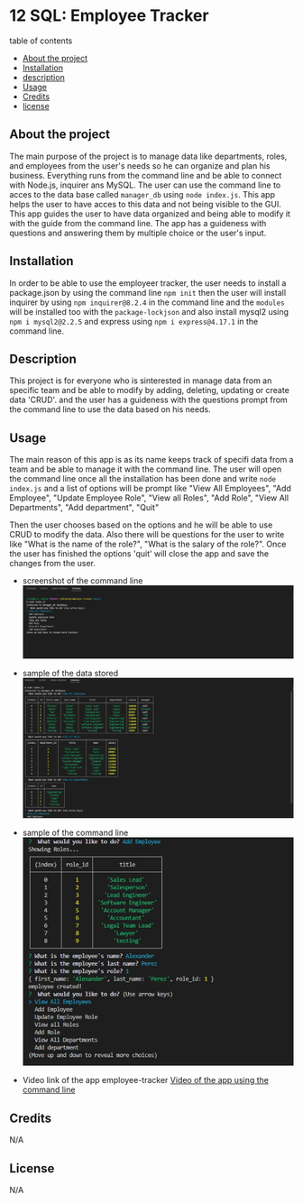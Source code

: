 # 12 SQL: Employee Tracker

table of contents
  - [About the project](#abouttheproject)
  - [Installation](#installation)
  - [description](#description)
  - [Usage](#usage)
  - [Credits](#credits)
  - [license](#license)

  ## About the project 
  The main purpose of the project is to manage data like departments, roles, and employees from the user's needs so he can organize and plan his business. Everything runs from the command line and be able to connect with Node.js, inquirer ans MySQL. The user can use the command line to acces to the data base called `manager_db` using `node index.js`. This app helps the user to have acces to this data and not being visible to the GUI. This app guides the user to have data organized and being able to modify it with the guide from the command line. The app has a guideness with questions and answering them by multiple choice or the user's input.

  ## Installation

  In order to be able to use the employeer tracker, the user needs to install a package.json by using the command line `npm init` then the user will install inquirer by using `npm inquirer@8.2.4` in the command line and the `modules` will be installed too with the `package-lockjson` and also install mysql2 using `npm i mysql2@2.2.5` and express using `npm i express@4.17.1` in the command line.

  ## Description 

  This project is for everyone who is sinterested in manage data from an specific team and be able to modify by adding, deleting, updating or create data 'CRUD'. and the user has a guideness with the questions prompt from the command line to use the data based on his needs.

  ## Usage 

  The main reason of this app is as its name keeps track of specifi data from a team and be able to manage it with the command line.  The user will open the command line once all the installation has been done and write `node index.js` and a list of options will be prompt like "View All Employees", 
        "Add Employee", 
        "Update Employee Role", 
        "View all Roles", 
        "Add Role", 
        "View All Departments", 
        "Add department", 
        "Quit"

Then the user chooses based on the options and he will be able to use CRUD to modify the data. Also there will be questions for the user to write like "What is the name of the role?", "What is the salary of the role?". 
Once the user has finished the options 'quit' will close the app and save the changes from the user.

- screenshot of the command line ![screenshot of the command line](./ims%20for%20readme%20file/command-line.jpg)
- sample of the data stored ![screenshot of the data in tables](./ims%20for%20readme%20file/command-line1.jpg)
- sample of the command line ![screenshot of adding employee](./ims%20for%20readme%20file/examplecommand-line%20.jpg)

- Video link of the app employee-tracker [Video of the app using the command line ](https://app.castify.com/view/525fbc18-1554-4f6e-b3fe-fabfcd0ead7d)

## Credits 

N/A

## License 
N/A
